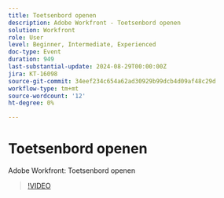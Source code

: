 ```yaml
---
title: Toetsenbord openen
description: Adobe Workfront - Toetsenbord openen
solution: Workfront
role: User
level: Beginner, Intermediate, Experienced
doc-type: Event
duration: 949
last-substantial-update: 2024-08-29T00:00:00Z
jira: KT-16098
source-git-commit: 34eef234c654a62ad30929b99dcb4d09af48c29d
workflow-type: tm+mt
source-wordcount: '12'
ht-degree: 0%

---
```



# Toetsenbord openen

Adobe Workfront: Toetsenbord openen

>[!VIDEO](https://video.tv.adobe.com/v/3454488/?learn=on&captions=dut)
